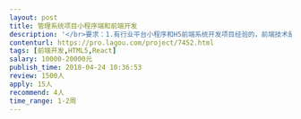 ```yaml
---                
layout: post       
title: 管理系统项目小程序端和前端开发           
description: '</br>要求：1.有行业平台小程序和H5前端系统开发项目经验的，前端技术是使用react技术栈的小型团队</br>2.需要能立即投入资源启动开发。 </br>3.能长期稳定合作的 </br>需求情况：</br>公司内部使用的系统，分小程序端和web端，用于营销和</br>项目管理，部分功能已开发完，本次为二期需求，包括一部分现有功能优化 和新功能，已有代码质量高，后台接口都已有，主要是页面和数据绑定。</br>主要新功能需求有这几个模块：客服模块，任务协同管理，客户关系管理模块，营销数据展示。有页面参考，但无原型。</br>要求：</br>会小程序开发：经验丰富，出活快；有一定ui设计水平，能做出专业水平样式。</br>H5开发：熟练使用 react技术栈，会用</br>antdesignc-pro开发。</br>'     
contenturl: https://pro.lagou.com/project/7452.html      
tags: [前端开发,HTML5,React]            
salary: 10000-20000元          
publish_time: 2018-04-24 10:36:53         
review: 1500人                   
apply: 15人                   
recommend: 4人                   
time_range: 1-2周              
---                 
```


